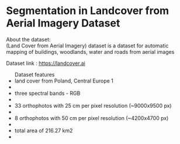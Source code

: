 # Segmentation in Landcover from Aerial Imagery Dataset

About the dataset: <br>
(Land Cover from Aerial Imagery) dataset is a dataset for automatic mapping of buildings, woodlands, water and roads from aerial images

Dataset link : https://landcover.ai

<ul>Dataset features
    <li>land cover from Poland, Central Europe 1<li>
    <li>three spectral bands - RGB<li>
    <li>33 orthophotos with 25 cm per pixel resolution (~9000x9500 px)<li>
    <li>8 orthophotos with 50 cm per pixel resolution (~4200x4700 px)<li>
    <li>total area of 216.27 km2<li>
  </ul>
